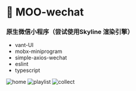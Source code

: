 # 🎵 MOO-wechat

### 原生微信小程序（尝试使用Skyline 渲染引擎）
- vant-UI
- mobx-miniprogram
- simple-axios-wechat
- eslint
- typescript


![home](https://moo.osrc.com/static/home.gif)
![playlist](https://moo.osrc.com/static/playlist.gif)
![collect](https://moo.osrc.com/static/collect.gif)
